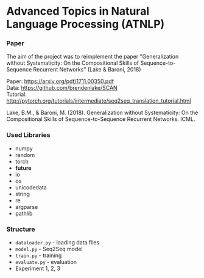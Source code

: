 # Advanced Topics in Natural Language Processing (ATNLP)

### Paper

The aim of the project was to reimplement the paper "Generalization without Systematicity: On the Compositional Skills of Sequence-to-Sequence Recurrent Networks" (Lake & Baroni, 2018) 

Paper: https://arxiv.org/pdf/1711.00350.pdf <br />
Data: https://github.com/brendenlake/SCAN <br />
Tutorial: http://pytorch.org/tutorials/intermediate/seq2seq_translation_tutorial.html <br />

Lake, B.M., & Baroni, M. (2018). Generalization without Systematicity: On the Compositional Skills of Sequence-to-Sequence Recurrent Networks. ICML.

### Used Libraries
- numpy
- random
- torch
- __future__
- io
- os
- unicodedata
- string
- re
- argparse
- pathlib

### Structure
- `dataloader.py` - loading data files
- `model.py` - Seq2Seq model
- `train.py` - training
- `evaluate.py` - evaluation
- Experiment 1, 2, 3


